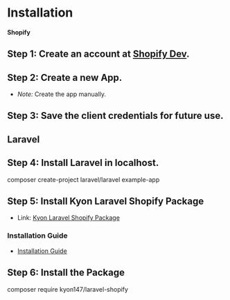 # Installation

#### Shopify

## Step 1: Create an account at [Shopify Dev](https://www.shopify.com/login).

## Step 2: Create a new App.

   - *Note:* Create the app manually.

## Step 3: Save the client credentials for future use.

## Laravel

## Step 4: Install Laravel in localhost.


composer create-project laravel/laravel example-app


## Step 5: Install Kyon Laravel Shopify Package

- Link: [Kyon Laravel Shopify Package](https://github.com/Kyon147/laravel-shopify)

### Installation Guide

- [Installation Guide](https://github.com/Kyon147/laravel-shopify/wiki/Installation)

## Step 6: Install the Package


composer require kyon147/laravel-shopify

